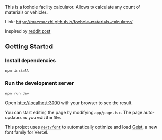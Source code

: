 This is a foxhole facility calculator. Allows to calculate any count of materials or vehicles.

Link: https://macmaczhl.github.io/foxhole-materials-calculator/

Inspired by [reddit post](https://www.reddit.com/r/foxholegame/comments/ym64ru/facility_cost_calculator/)

## Getting Started

### Install dependencies

```bash
npm install
```

### Run the development server

```bash
npm run dev
```

Open [http://localhost:3000](http://localhost:3000) with your browser to see the result.

You can start editing the page by modifying `app/page.tsx`. The page auto-updates as you edit the file.

This project uses [`next/font`](https://nextjs.org/docs/app/building-your-application/optimizing/fonts) to automatically optimize and load [Geist](https://vercel.com/font), a new font family for Vercel.
